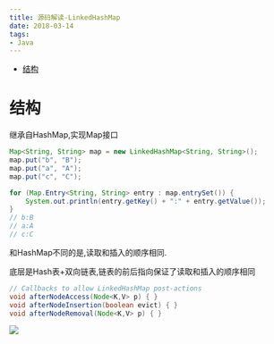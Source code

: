 ```yaml
---
title: 源码解读-LinkedHashMap
date: 2018-03-14
tags:
- Java
---
```


<!-- TOC -->

- [结构](#结构)

<!-- /TOC -->

# 结构

继承自HashMap,实现Map接口

```Java
Map<String, String> map = new LinkedHashMap<String, String>();
map.put("b", "B");
map.put("a", "A");
map.put("c", "C");

for (Map.Entry<String, String> entry : map.entrySet()) {
    System.out.println(entry.getKey() + ":" + entry.getValue());
}
// b:B
// a:A
// c:C
```

和HashMap不同的是,读取和插入的顺序相同.

底层是Hash表+双向链表,链表的前后指向保证了读取和插入的顺序相同

```Java
// Callbacks to allow LinkedHashMap post-actions
void afterNodeAccess(Node<K,V> p) { }
void afterNodeInsertion(boolean evict) { }
void afterNodeRemoval(Node<K,V> p) { }
```

[![](https://static.segmentfault.com/v-5b1df2a7/global/img/creativecommons-cc.svg)](https://creativecommons.org/licenses/by-nc-nd/4.0/)